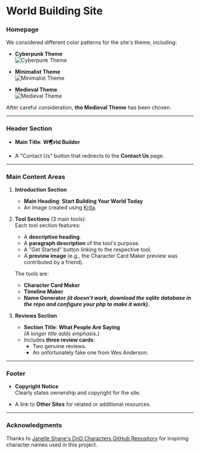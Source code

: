 # World Building Site

### Homepage

We considered different color patterns for the site's theme, including:

- **Cyberpunk Theme**  
  ![Cyberpunk Theme](https://files.catbox.moe/lajs8a.png)
  
- **Minimalist Theme**  
  ![Minimalist Theme](https://files.catbox.moe/uw8qg8.png)
  
- **Medieval Theme**  
  ![Medieval Theme](https://files.catbox.moe/rx9qq5.png)

After careful consideration, **the Medieval Theme** has been chosen.

---

### Header Section

- **Main Title**: **W🌏rld Builder**  

- A "Contact Us" button that redirects to the **Contact Us** page.

---

### Main Content Areas

1. **Introduction Section**
   - **Main Heading**: **Start Building Your World Today**
   - An image created using [Krita](https://krita.org/en/).

2. **Tool Sections** (3 main tools):  
   Each tool section features:
   - A **descriptive heading**.
   - A **paragraph description** of the tool's purpose.
   - A "Get Started" button linking to the respective tool.
   - A **preview image** (e.g., the Character Card Maker preview was contributed by a friend).

   The tools are:
   - **Character Card Maker**
   - **Timeline Maker**
   - **Name Generator** **_(it doesn't work, download the sqlite database in the repo and configure your php to make it work)._**

3. **Reviews Section**
   - **Section Title**: **What People Are Saying**  
     _(A longer title adds emphasis.)_
   - Includes **three review cards**:
     - Two genuine reviews.
     - An unfortunately fake one from Wes Anderson.

---

### Footer

- **Copyright Notice**  
  Clearly states ownership and copyright for the site.

- A link to **Other Sites** for related or additional resources.
---
### Acknowledgments

Thanks to [Janelle Shane's DnD Characters GitHub Repository](https://github.com/janelleshane/DnD-characters) for inspiring character names used in this project.


